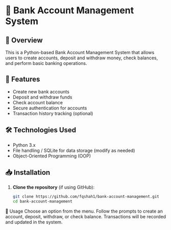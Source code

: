 # 🏦 Bank Account Management System

## 📌 Overview
This is a Python-based Bank Account Management System that allows users to create accounts, deposit and withdraw money, check balances, and perform basic banking operations.

## 🚀 Features
- Create new bank accounts
- Deposit and withdraw funds
- Check account balance
- Secure authentication for accounts
- Transaction history tracking (optional)

## 🛠️ Technologies Used
- Python 3.x
- File handling / SQLite for data storage (modify as needed)
- Object-Oriented Programming (OOP)

## 📥 Installation
1. **Clone the repository** (if using GitHub):
   ```sh
   git clone https://github.com/fqshah1/bank-account-management.git
   cd bank-account-management

📝 Usage
Choose an option from the menu.
Follow the prompts to create an account, deposit, withdraw, or check balance.
Transactions will be recorded and updated in the system.